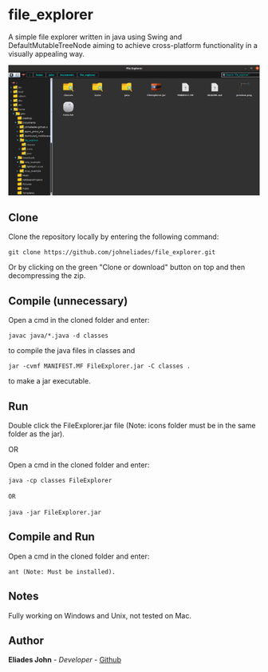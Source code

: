 # file_explorer

A simple file explorer written in java using Swing and DefaultMutableTreeNode aiming to achieve cross-platform functionality in a visually appealing way.
					
![Image of website](https://github.com/johneliades/file_explorer/blob/master/preview.png)

## Clone

Clone the repository locally by entering the following command:
```
git clone https://github.com/johneliades/file_explorer.git
```
Or by clicking on the green "Clone or download" button on top and then decompressing the zip.

## Compile (unnecessary)
Open a cmd in the cloned folder and enter:

```
javac java/*.java -d classes
```
to compile the java files in classes and

```
jar -cvmf MANIFEST.MF FileExplorer.jar -C classes .
```
to make a jar executable.

## Run
Double click the FileExplorer.jar file (Note: icons folder must be in the same folder as the jar).

OR

Open a cmd in the cloned folder and enter:

```
java -cp classes FileExplorer

OR

java -jar FileExplorer.jar
```

## Compile and Run

Open a cmd in the cloned folder and enter:

```
ant (Note: Must be installed).
```

## Notes

Fully working on Windows and Unix, not tested on Mac.

## Author

**Eliades John** - *Developer* - [Github](https://github.com/johneliades)
